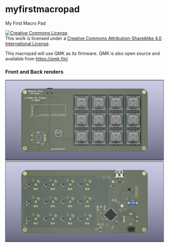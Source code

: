 # myfirstmacropad
My First Macro Pad

<a rel="license" href="http://creativecommons.org/licenses/by-sa/4.0/"><img alt="Creative Commons License" style="border-width:0" src="https://i.creativecommons.org/l/by-sa/4.0/88x31.png" /></a><br />This work is licensed under a <a rel="license" href="http://creativecommons.org/licenses/by-sa/4.0/">Creative Commons Attribution-ShareAlike 4.0 International License</a>.

This macropad will use QMK as its firmware. QMK is also open source and available from https://qmk.fm/

### Front and Back renders
![Front](/pics/front.png)
![Back](/pics/back.png)
